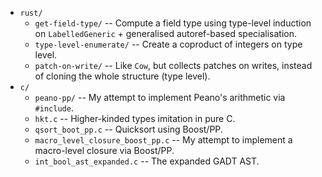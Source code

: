  - `rust/`
   - `get-field-type/` -- Compute a field type using type-level induction on `LabelledGeneric` + generalised autoref-based specialisation.
   - `type-level-enumerate/` -- Create a coproduct of integers on type level.
   - `patch-on-write/` -- Like `Cow`, but collects patches on writes, instead of cloning the whole structure (type level).
 - `c/`
   - `peano-pp/` -- My attempt to implement Peano's arithmetic via `#include`.
   - `hkt.c` -- Higher-kinded types imitation in pure C.
   - `qsort_boot_pp.c` -- Quicksort using Boost/PP.
   - `macro_level_closure_boost_pp.c` -- My attempt to implement a macro-level closure via Boost/PP.
   - `int_bool_ast_expanded.c` -- The expanded GADT AST.
